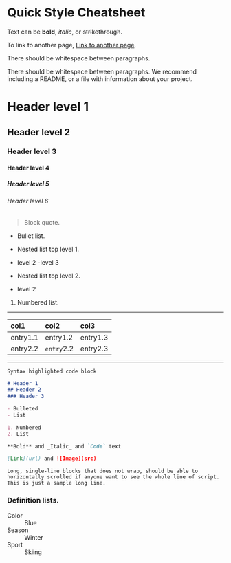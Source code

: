 # Quick Style Cheatsheet

Text can be **bold**, _italic_, or ~~strikethrough~~.

To link to another page, [Link to another page](./another-page.html).

There should be whitespace between paragraphs.

There should be whitespace between paragraphs. We recommend including a README, or a file with information about your project.

# Header level 1

## Header level 2

### Header level 3

#### Header level 4

##### Header level 5

###### Header level 6

> Block quote.

*   Bullet list.

* Nested list top level 1.
 - level 2
  -level 3
* Nested list top level 2.
 - level 2

1.  Numbered list.

* * *

| col1        | col2       | col3     |
|:------------|:-----------|:---------|
| entry1.1    | entry1.2   | entry1.3 |
| entry2.2    | `entry`2.2 | entry2.3   |

* * *


```markdown
Syntax highlighted code block

# Header 1
## Header 2
### Header 3

- Bulleted
- List

1. Numbered
2. List

**Bold** and _Italic_ and `Code` text

[Link](url) and ![Image](src)
```

```
Long, single-line blocks that does not wrap, should be able to horizontally scrolled if anyone want to see the whole line of script. This is just a sample long line.
```

### Definition lists.

<dl>
<dt>Color</dt>
<dd>Blue</dd>
<dt>Season</dt>
<dd>Winter</dd>
<dt>Sport</dt>
<dd>Skiing</dd>
</dl>





